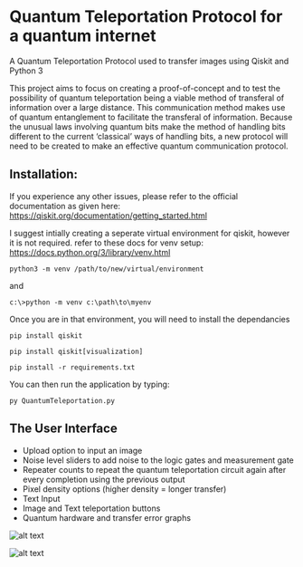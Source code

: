 # Quantum Teleportation Protocol for a quantum internet

A Quantum Teleportation Protocol  used to transfer images using Qiskit and Python 3 

This project aims to focus on creating a proof-of-concept and to test the possibility of quantum teleportation being a viable method of transferal of information over a large distance. This communication method makes use of quantum entanglement to facilitate the transferal of information. Because the unusual laws involving quantum bits make the method of handling bits different to the current ‘classical’ ways of handling bits, a new protocol will need to be created to make an effective quantum communication protocol. 

## Installation: 
If you experience any other issues, please refer to the official documentation as given here: https://qiskit.org/documentation/getting_started.html

I suggest intially creating a seperate virtual environment for qiskit, however it is not required. refer to these docs for venv setup: https://docs.python.org/3/library/venv.html

```
python3 -m venv /path/to/new/virtual/environment
```
and
```
c:\>python -m venv c:\path\to\myenv
```

Once you are in that environment, you will need to install the dependancies 
```
pip install qiskit
``` 
```
pip install qiskit[visualization]
```
```
pip install -r requirements.txt
```

You can then run the application by typing: 
```
py QuantumTeleportation.py
```

## The User Interface

* Upload option to input an image
* Noise level sliders to add noise to the logic gates and measurement gate
* Repeater counts to repeat the quantum teleportation circuit again after every completion using the previous output
* Pixel density options (higher density = longer transfer)
* Text Input
* Image and Text teleportation buttons
* Quantum hardware and transfer error graphs

![alt text](https://i.imgur.com/YuJGkqx.png)

![alt text](https://i.imgur.com/VUj3ZEI.png)
